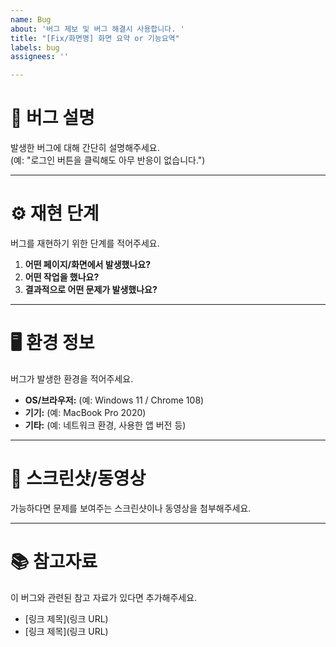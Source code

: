 ```yaml
---
name: Bug
about: '버그 제보 및 버그 해결시 사용합니다. '
title: "[Fix/화면명] 화면 요약 or 기능요역"
labels: bug
assignees: ''

---
```


# 🐞 버그 설명  
발생한 버그에 대해 간단히 설명해주세요.  
(예: "로그인 버튼을 클릭해도 아무 반응이 없습니다.")  

---

# ⚙️ 재현 단계  
버그를 재현하기 위한 단계를 적어주세요.  
1. **어떤 페이지/화면에서 발생했나요?**  
2. **어떤 작업을 했나요?**  
3. **결과적으로 어떤 문제가 발생했나요?**  

---

# 🖥️ 환경 정보  
버그가 발생한 환경을 적어주세요.  
- **OS/브라우저:** (예: Windows 11 / Chrome 108)  
- **기기:** (예: MacBook Pro 2020)  
- **기타:** (예: 네트워크 환경, 사용한 앱 버전 등)  

---

# 📸 스크린샷/동영상  
가능하다면 문제를 보여주는 스크린샷이나 동영상을 첨부해주세요.  

---

# 📚 참고자료  
이 버그와 관련된 참고 자료가 있다면 추가해주세요.  
- [링크 제목](링크 URL)  
- [링크 제목](링크 URL)
